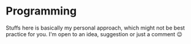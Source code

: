 # Programming

Stuffs here is basically my personal approach, which might not be best practice for you. I'm open to an idea, suggestion or just a comment 😉